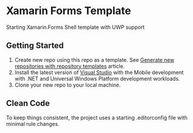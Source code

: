 # Xamarin Forms Template

Starting Xamarin.Forms Shell template with UWP support

## Getting Started

1. Create new repo using this repo as a template. See [Generate new repositories with repository templates](https://github.blog/2019-06-06-generate-new-repositories-with-repository-templates/) article.
1. Install the latest version of [Visual Studio](https://visualstudio.microsoft.com/) with the Mobile development with .NET and Universal Windows Platform development workloads.
1. Clone your new repo to your local machine.

## Clean Code

To keep things consistent, the project uses a starting .editorconfig file with minimal rule changes.

